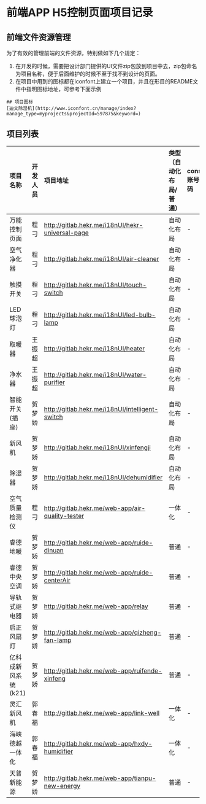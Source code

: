 # 前端APP H5控制页面项目记录

## 前端文件资源管理

为了有效的管理前端的文件资源，特别做如下几个规定：
1. 在开发的时候，需要把设计部门提供的UI文件zip包放到项目中去，zip包命名为项目名称，便于后面维护的时候不至于找不到设计的页面。
2. 在项目中用到的图标都在iconfont上建立一个项目，并且在形目的README文件中指明图标地址，可参考下面示例

```
## 项目图标
[迪文除湿机](http://www.iconfont.cn/manage/index?manage_type=myprojects&projectId=597875&keyword=)
```

## 项目列表
| 项目名称 | 开发人员 | 项目地址 | 类型（自动化布局/普通）| console账号密码 | 开始时间 | 结束时间 | 备注 |
| :--- | :--- | :--- | :--- | :--- | :--- | :--- | :--- |
| 万能控制页面 | 程刁 | http://gitlab.hekr.me/i18nUI/hekr-universal-page | 自动化布局 | - | 2018-03-04 | 2018-03-04 | - |
| 空气净化器 | 程刁 | http://gitlab.hekr.me/i18nUI/air-cleaner | 自动化布局 | - | 2018-03-01 |  2018-03-08 | - |
| 触摸开关 | 程刁 | http://gitlab.hekr.me/i18nUI/touch-switch | 自动化布局 | - | 2017-03-08 | 2017-03-08 | - |
| LED球泡灯 | 程刁 | http://gitlab.hekr.me/i18nUI/led-bulb-lamp | 自动化布局 | - | 2017-03-08 | 2017-03-08 | - |
| 取暖器 | 王振超 | http://gitlab.hekr.me/i18nUI/heater | 自动化布局 | - | 2018-03-22  | 2018-03-23 | - |
| 净水器 | 王振超 | http://gitlab.hekr.me/i18nUI/water-purifier | 自动化布局 | - | 2018-03-22  | 2018-03-23 | - |
| 智能开关(插座) | 贺梦娇 | http://gitlab.hekr.me/i18nUI/intelligent-switch | 自动化布局 | - | 2018-03-19 |  2018-03-22 | - |
| 新风机 | 贺梦娇 | http://gitlab.hekr.me/i18nUI/xinfengji | 自动化布局 | - | 2018-04-09 |  2018-04-11 | - |
| 除湿器 | 贺梦娇 | http://gitlab.hekr.me/i18nUI/dehumidifier | 自动化布局 | - | 2018-03-20 |  2018-03-22 | - |
| 空气质量检测仪 | 程刁 | http://gitlab.hekr.me/web-app/air-quality-tester | 一体化 | - | 2018-01-18 | 2018-01-18 | - |
| 睿德地暖 | 贺梦娇 | http://gitlab.hekr.me/web-app/ruide-dinuan | 普通 | - | 2018-03-06 |  2018-03-12 | - |
| 睿德中央空调 | 贺梦娇 | http://gitlab.hekr.me/web-app/ruide-centerAir | 普通 | - | 2018-03-12 |  2018-03-16 | - |
| 导轨式继电器 | 贺梦娇 | http://gitlab.hekr.me/web-app/relay | 普通 | - | 2018-03-23 |  2018-03-23 | - |
| 启正风扇灯 | 贺梦娇 | http://gitlab.hekr.me/web-app/qizheng-fan-lamp | 普通 | - | 2018-03-29 |  2018-03-30 | - |
| 亿科成新风系统(k21) | 贺梦娇 | http://gitlab.hekr.me/web-app/ruifende-xinfeng | 普通 | - | 2018-04-15 |  2018-04-19 | - |
| 灵汇新风机 | 郭春福 | http://gitlab.hekr.me/web-app/link-well | 一体化 | - | 2018-04-14 | 2018-04-18 | - |
| 海峡德越一体化 | 郭春福 | http://gitlab.hekr.me/web-app/hxdy-humidifier | 一体化 | - | 2018-04-19 | 2018-04-22 | - |
| 天普新能源 | 贺梦娇 | http://gitlab.hekr.me/web-app/tianpu-new-energy | 普通 | - | 2018-04-25 |  2018-04-26 | - |